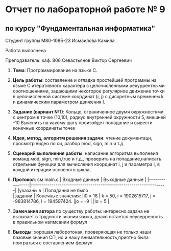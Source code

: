 # Отчет по лабораторной работе № 9
## по курсу "Фундаментальная информатика"

Студент группы М80-108Б-23 Исмаилова Кaмила

Работа выполнена 

Преподаватель: каф. 806 Севастьянов Виктор Сергеевич

1. **Тема**: Программирование на языке C.
2. **Цель работы**: составление и отладка простейшей программы на языке C итеративного характера с целочисленными рекуррентными соотношениями, задающими некоторое регулярное движение точки в целочисленной системе координат (i, j) с дискретным временем k и динамическим параметром движения l.
3. **Задание (вариант №1)**: Кольцо, ограниченное двумя окружностями с центром в точке (10,10), радиус внутренней окружности 5, внешней -10.Выяснить на какому шагу произойдет попадание и вывести конечные координаты точек
4. **Идея, метод, алгоритм решения задачи**: чтение документаци, просмотр видео по си, разбор mod, sign, min и т.д
5. **Сценарий выполнения работы**: написание алгоритма выполнеия команд мod, sign, min,true и т.д., проверить на попадание,написать отдельные функции для вычисления координат i, j и параметра l, в каждой итерации основного цикла,


6. **Протокол**: cм main.c
| Входные данные | Выходные данные | 
|----------------|------------------------------------------------------------------|
|указаны в       | Попадания не было	           
|задании         | Конечные значения:
|i0 = 18         | k = 50, i = 1902615717, j = -983814786, l = 194597424.
|jo = -9         | 
|lo = 5          |
7. **Замечания автора** по существу работы: интересно.задача не вызывает в трудности знании языка, днако остается неуверреность в правильном напмсании формул
8. **Выводы**: хорошая лаборотоная, проверяющая не только наши базовые знания СП, но и  нашу внимательность,приятно была поиграться с составлением формул
